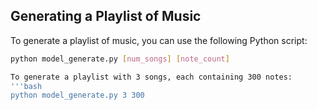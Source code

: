 ## Generating a Playlist of Music

To generate a playlist of music, you can use the following Python script:

```bash
python model_generate.py [num_songs] [note_count]

To generate a playlist with 3 songs, each containing 300 notes:
'''bash
python model_generate.py 3 300
